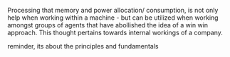 Processing that memory and power allocation/
consumption, is not only help when working 
within a machine - but can be utilized when
working amongst groups of agents that have 
abollished the idea of a win win approach. This 
thought pertains towards internal workings of a
company.


reminder, its about the principles and fundamentals
